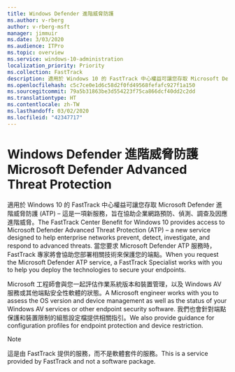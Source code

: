```yaml
---
title: Windows Defender 進階威脅防護
ms.author: v-rberg
author: v-rberg-msft
manager: jimmuir
ms.date: 3/03/2020
ms.audience: ITPro
ms.topic: overview
ms.service: windows-10-administration
localization_priority: Priority
ms.collection: FastTrack
description: 適用於 Windows 10 的 FastTrack 中心權益可讓您存取 Microsoft Defender 進階威脅防護 (ATP) – 這是一項新服務，旨在協助企業網路預防、偵測、調查及因應進階威脅。
ms.openlocfilehash: c5c7ce0e1d6c58d2f0fd49568fefafc927f1a150
ms.sourcegitcommit: 79a5b31863be3d554223f75ca866dcf40dd2c2dd
ms.translationtype: HT
ms.contentlocale: zh-TW
ms.lasthandoff: 03/02/2020
ms.locfileid: "42347717"
---
```

# <a name="microsoft-defender-advanced-threat-protection"></a><span data-ttu-id="2bee6-103">Windows Defender 進階威脅防護</span><span class="sxs-lookup"><span data-stu-id="2bee6-103">Microsoft Defender Advanced Threat Protection</span></span>

<span data-ttu-id="2bee6-104">適用於 Windows 10 的 FastTrack 中心權益可讓您存取 Microsoft Defender 進階威脅防護 (ATP) – 這是一項新服務，旨在協助企業網路預防、偵測、調查及因應進階威脅。</span><span class="sxs-lookup"><span data-stu-id="2bee6-104">The FastTrack Center Benefit for Windows 10 provides access to Microsoft Defender Advanced Threat Protection (ATP) – a new service designed to help enterprise networks prevent, detect, investigate, and respond to advanced threats.</span></span> <span data-ttu-id="2bee6-105">當您要求 Microsoft Defender ATP 服務時，FastTrack 專家將會協助您部署相關技術來保護您的端點。</span><span class="sxs-lookup"><span data-stu-id="2bee6-105">When you request the Microsoft Defender ATP service, a FastTrack Specialist works with you to help you deploy the technologies to secure your endpoints.</span></span>

<span data-ttu-id="2bee6-106">Microsoft 工程師會與您一起評估作業系統版本和裝置管理，以及 Windows AV 服務或其他端點安全性軟體的狀態。</span><span class="sxs-lookup"><span data-stu-id="2bee6-106">A Microsoft engineer works with you to assess the OS version and device management as well as the status of your Windows AV services or other endpoint security software.</span></span> <span data-ttu-id="2bee6-107">我們也會針對端點保護和裝置限制的組態設定檔提供相關指引。</span><span class="sxs-lookup"><span data-stu-id="2bee6-107">We also provide guidance for configuration profiles for endpoint protection and device restriction.</span></span>  

> [!NOTE]
> <span data-ttu-id="2bee6-108">這是由 FastTrack 提供的服務，而不是軟體套件的服務。</span><span class="sxs-lookup"><span data-stu-id="2bee6-108">This is a service provided by FastTrack and not a software package.</span></span> 